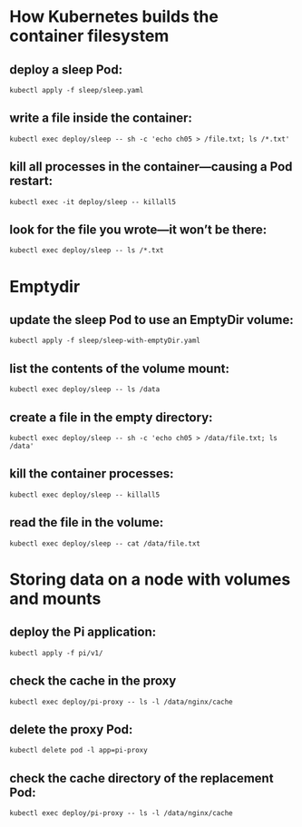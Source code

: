 # How Kubernetes builds the container filesystem
## deploy a sleep Pod:
    kubectl apply -f sleep/sleep.yaml
## write a file inside the container:
    kubectl exec deploy/sleep -- sh -c 'echo ch05 > /file.txt; ls /*.txt'
## kill all processes in the container—causing a Pod restart:
    kubectl exec -it deploy/sleep -- killall5
## look for the file you wrote—it won’t be there:
    kubectl exec deploy/sleep -- ls /*.txt

# Emptydir
## update the sleep Pod to use an EmptyDir volume:
    kubectl apply -f sleep/sleep-with-emptyDir.yaml
## list the contents of the volume mount:
    kubectl exec deploy/sleep -- ls /data
## create a file in the empty directory:
    kubectl exec deploy/sleep -- sh -c 'echo ch05 > /data/file.txt; ls /data'
## kill the container processes:
    kubectl exec deploy/sleep -- killall5
## read the file in the volume:
    kubectl exec deploy/sleep -- cat /data/file.txt


# Storing data on a node with volumes and mounts
## deploy the Pi application:
    kubectl apply -f pi/v1/
## check the cache in the proxy
    kubectl exec deploy/pi-proxy -- ls -l /data/nginx/cache
## delete the proxy Pod: 
    kubectl delete pod -l app=pi-proxy
## check the cache directory of the replacement Pod:
    kubectl exec deploy/pi-proxy -- ls -l /data/nginx/cache